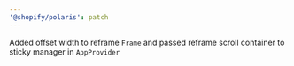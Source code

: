 ```yaml
---
'@shopify/polaris': patch
---
```


Added offset width to reframe `Frame` and passed reframe scroll container to sticky manager in `AppProvider`
